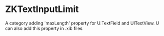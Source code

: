 # ZKTextInputLimit
A category adding 'maxLength' property for UITextField and UITextView. U can also add this property in .xib files.
